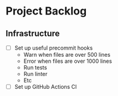 # Project Backlog

## Infrastructure
- [ ] Set up useful precommit hooks
    * Warn when files are over 500 lines
    * Error when files are over 1000 lines
    * Run tests
    * Run linter
    * Etc
- [ ] Set up GitHub Actions CI

